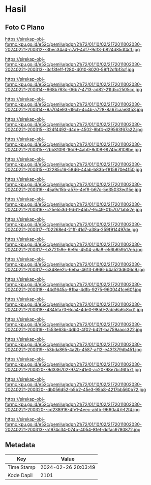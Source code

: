 # Hasil

## Foto C Plano

https://sirekap-obj-formc.kpu.go.id/e52c/pemilu/pdpr/21/72/01/10/02/2172011002030-20240221-200312--3bec34a4-c7a1-4df7-9df3-b824d85df4c1.jpg

https://sirekap-obj-formc.kpu.go.id/e52c/pemilu/pdpr/21/72/01/10/02/2172011002030-20240221-200313--3cf3fe1f-f280-4010-8020-59ff2cfbf3cf.jpg

https://sirekap-obj-formc.kpu.go.id/e52c/pemilu/pdpr/21/72/01/10/02/2172011002030-20240221-200314--668b763c-06b7-4713-ad82-21fd5c2505cc.jpg

https://sirekap-obj-formc.kpu.go.id/e52c/pemilu/pdpr/21/72/01/10/02/2172011002030-20240221-200314--9a704e93-d9cb-4c4b-a728-8a67caae3f53.jpg

https://sirekap-obj-formc.kpu.go.id/e52c/pemilu/pdpr/21/72/01/10/02/2172011002030-20240221-200315--324f4492-d4de-4502-9bf4-d29563f67a22.jpg

https://sirekap-obj-formc.kpu.go.id/e52c/pemilu/pdpr/21/72/01/10/02/2172011002030-20240221-200315--2bb8109f-16d9-4ab0-8d08-9f745c8108be.jpg

https://sirekap-obj-formc.kpu.go.id/e52c/pemilu/pdpr/21/72/01/10/02/2172011002030-20240221-200315--02285c16-5846-44ab-b83b-f815870e4150.jpg

https://sirekap-obj-formc.kpu.go.id/e52c/pemilu/pdpr/21/72/01/10/02/2172011002030-20240221-200316--45a9c15b-a57e-4ef9-b67c-5e35033ed15e.jpg

https://sirekap-obj-formc.kpu.go.id/e52c/pemilu/pdpr/21/72/01/10/02/2172011002030-20240221-200316--c25e553d-9d61-45b7-9c49-0157071ab52e.jpg

https://sirekap-obj-formc.kpu.go.id/e52c/pemilu/pdpr/21/72/01/10/02/2172011002030-20240221-200317--f02268e4-21ff-41d7-a38a-259f914497de.jpg

https://sirekap-obj-formc.kpu.go.id/e52c/pemilu/pdpr/21/72/01/10/02/2172011002030-20240221-200317--b372f59e-6e9d-4504-a6a8-e56b659b17e5.jpg

https://sirekap-obj-formc.kpu.go.id/e52c/pemilu/pdpr/21/72/01/10/02/2172011002030-20240221-200317--5348ee2c-6eba-4613-b866-b4a523d606c9.jpg

https://sirekap-obj-formc.kpu.go.id/e52c/pemilu/pdpr/21/72/01/10/02/2172011002030-20240221-200318--44d1645a-81ba-4dfb-9275-9600441ce60f.jpg

https://sirekap-obj-formc.kpu.go.id/e52c/pemilu/pdpr/21/72/01/10/02/2172011002030-20240221-200318--4345fa70-6ca4-4de0-9850-2ab56a6c8cd1.jpg

https://sirekap-obj-formc.kpu.go.id/e52c/pemilu/pdpr/21/72/01/10/02/2172011002030-20240221-200319--1553e63b-4db0-4f02-b42f-ba759aacc322.jpg

https://sirekap-obj-formc.kpu.go.id/e52c/pemilu/pdpr/21/72/01/10/02/2172011002030-20240221-200319--53bda865-4a2b-4587-af12-e43f379db451.jpg

https://sirekap-obj-formc.kpu.go.id/e52c/pemilu/pdpr/21/72/01/10/02/2172011002030-20240221-200320--9d336702-9741-41e0-ac20-98e7bcf6f571.jpg

https://sirekap-obj-formc.kpu.go.id/e52c/pemilu/pdpr/21/72/01/10/02/2172011002030-20240221-200320--db056d52-b5b2-45e3-95b8-4217bb560b72.jpg

https://sirekap-obj-formc.kpu.go.id/e52c/pemilu/pdpr/21/72/01/10/02/2172011002030-20240221-200320--cd238916-4fe1-4eec-a5fb-9660a47ef2f4.jpg

https://sirekap-obj-formc.kpu.go.id/e52c/pemilu/pdpr/21/72/01/10/02/2172011002030-20240221-200313--a1974c34-074b-4054-81ef-dcfac9780872.jpg


## Metadata

| Key        | Value               |
| ---------- | ------------------- |
| Time Stamp | 2024-02-26 20:03:49 |
| Kode Dapil | 2101                |



